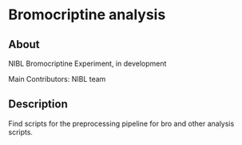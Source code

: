 # Bromocriptine analysis

## About  
NIBL Bromocriptine Experiment, in development  

Main Contributors: NIBL team  

## Description  
Find scripts for the preprocessing pipeline for bro and other analysis scripts.

